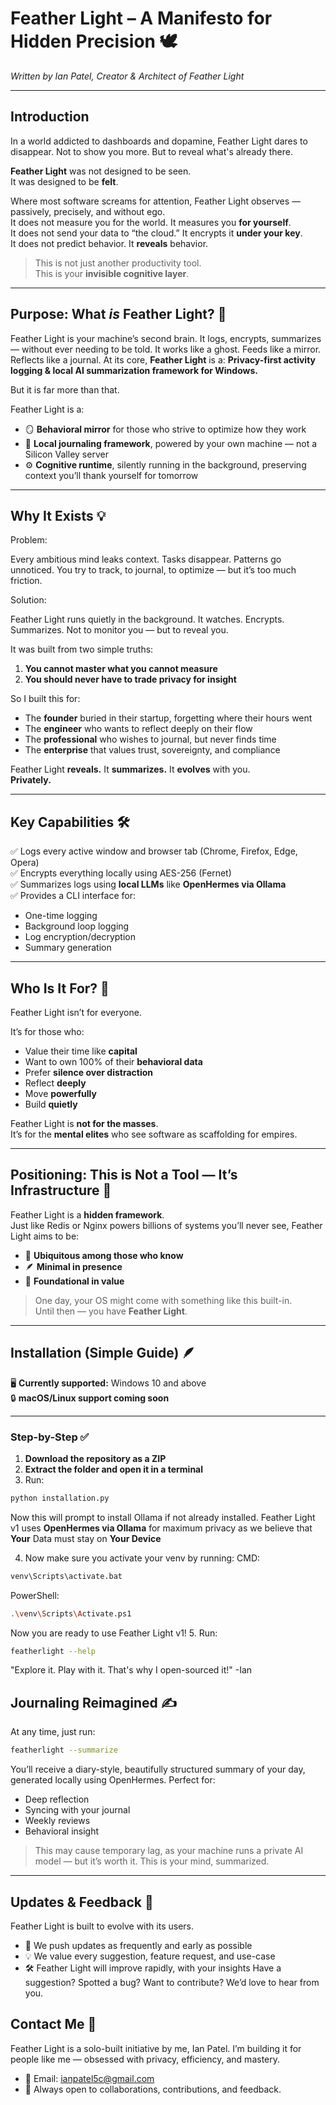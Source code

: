 #  Feather Light – A Manifesto for Hidden Precision 🕊️
*Written by Ian Patel, Creator & Architect of Feather Light*

---

## Introduction  
In a world addicted to dashboards and dopamine, Feather Light dares to disappear.
Not to show you more. But to reveal what's already there.

**Feather Light** was not designed to be seen.  
It was designed to be **felt**.

Where most software screams for attention, Feather Light observes — passively, precisely, and without ego.  
It does not measure you for the world. It measures you **for yourself**.  
It does not send your data to “the cloud.” It encrypts it **under your key**.  
It does not predict behavior. It **reveals** behavior.

> This is not just another productivity tool.  
> This is your **invisible cognitive layer**.

---

##  Purpose: What *is* Feather Light? 🎯

Feather Light is your machine’s second brain.
It logs, encrypts, summarizes — without ever needing to be told.
It works like a ghost. Feeds like a mirror. Reflects like a journal.
At its core, **Feather Light** is a:
**Privacy-first activity logging & local AI summarization framework for Windows.**

But it is far more than that.

Feather Light is a:

- 🪞 **Behavioral mirror** for those who strive to optimize how they work  
- 📓 **Local journaling framework**, powered by your own machine — not a Silicon Valley server  
- ⚙️ **Cognitive runtime**, silently running in the background, preserving context you’ll thank yourself for tomorrow

---

##  Why It Exists 💡

Problem:

Every ambitious mind leaks context. Tasks disappear. Patterns go unnoticed.
You try to track, to journal, to optimize — but it’s too much friction.

Solution:

Feather Light runs quietly in the background.
It watches. Encrypts. Summarizes.
Not to monitor you — but to reveal you.

It was built from two simple truths:

1. **You cannot master what you cannot measure**  
2. **You should never have to trade privacy for insight**

So I built this for:

- The **founder** buried in their startup, forgetting where their hours went  
- The **engineer** who wants to reflect deeply on their flow  
- The **professional** who wishes to journal, but never finds time  
- The **enterprise** that values trust, sovereignty, and compliance  

Feather Light **reveals.** It **summarizes.** It **evolves** with you.  
**Privately.**

---

##  Key Capabilities 🛠️

✅ Logs every active window and browser tab (Chrome, Firefox, Edge, Opera)  
✅ Encrypts everything locally using AES-256 (Fernet)  
✅ Summarizes logs using **local LLMs** like **OpenHermes via Ollama**  
✅ Provides a CLI interface for:

- One-time logging  
- Background loop logging  
- Log encryption/decryption  
- Summary generation

---

##  Who Is It For? 👤

Feather Light isn’t for everyone.

It’s for those who:

- Value their time like **capital**  
- Want to own 100% of their **behavioral data**  
- Prefer **silence over distraction**  
- Reflect **deeply**  
- Move **powerfully**  
- Build **quietly**

Feather Light is **not for the masses**.  
It’s for the **mental elites** who see software as scaffolding for empires.

---

##  Positioning: This is Not a Tool — It’s Infrastructure 🧱

Feather Light is a **hidden framework**.  
Just like Redis or Nginx powers billions of systems you’ll never see, Feather Light aims to be:

- 🫥 **Ubiquitous among those who know**  
- 🪶 **Minimal in presence**  
- 🧠 **Foundational in value**

> One day, your OS might come with something like this built-in.  
> Until then — you have **Feather Light**.

---

##  Installation (Simple Guide) 🪶

🖥️ **Currently supported:** Windows 10 and above  
🔒 **macOS/Linux support coming soon**

---

###  Step-by-Step ✅

1. **Download the repository as a ZIP**  
2. **Extract the folder and open it in a terminal**  
3. Run:

```bash
python installation.py
```
Now this will prompt to install Ollama if not already installed. Feather Light v1 uses **OpenHermes via Ollama** for maximum privacy as we believe that **Your** Data must stay on **Your Device**

4. Now make sure you activate your venv by running:
CMD:
```bash
venv\Scripts\activate.bat
```
PowerShell:
```bash
.\venv\Scripts\Activate.ps1
```
Now you are ready to use Feather Light v1!
5. Run:
```bash
featherlight --help
```
"Explore it. Play with it. That's why I open-sourced it!" -Ian
## Journaling Reimagined ✍️
At any time, just run:
```bash
featherlight --summarize
```
You’ll receive a diary-style, beautifully structured summary of your day, generated locally using OpenHermes.
Perfect for:
-  Deep reflection
-  Syncing with your journal
-  Weekly reviews
-  Behavioral insight
> This may cause temporary lag, as your machine runs a private AI model — but it’s worth it. This is your mind, summarized.

---

## Updates & Feedback 🔄
Feather Light is built to evolve with its users.
- 🔁 We push updates as frequently and early as possible
- 💡 We value every suggestion, feature request, and use-case
- 🛠️ Feather Light will improve rapidly, with your insights
Have a suggestion? Spotted a bug? Want to contribute?
We’d love to hear from you.

## Contact Me 📩
Feather Light is a solo-built initiative by me, Ian Patel.
I’m building it for people like me — obsessed with privacy, efficiency, and mastery.
- 📧 Email: ianpatel5c@gmail.com
- 💬 Always open to collaborations, contributions, and feedback.
